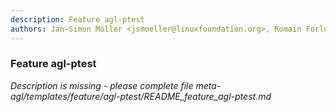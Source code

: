 ```yaml
---
description: Feature agl-ptest
authors: Jan-Simon Möller <jsmoeller@linuxfoundation.org>, Romain Forlot <romain.forlot@iot.bzh>
---
```

	
### Feature agl-ptest
	 
*Description is missing - please complete file meta-agl/templates/feature/agl-ptest/README_feature_agl-ptest.md*

